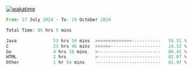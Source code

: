 [![wakatime](https://wakatime.com/badge/user/5970ac98-85fb-4bfd-a7d8-142e7d5bd274.svg)](https://wakatime.com/@5970ac98-85fb-4bfd-a7d8-142e7d5bd274)

<!--START_SECTION:waka-->

```rust
From: 17 July 2024 - To: 19 October 2024

Total Time: 95 hrs 5 mins

Java              53 hrs 50 mins  >>>>>>>>>>>>>>-----------   55.51 %
C                 23 hrs 46 mins  >>>>>>-------------------   24.52 %
Go                4 hrs 16 mins   >------------------------   04.41 %
HTML              2 hrs           >------------------------   02.07 %
Other             1 hr 54 mins    -------------------------   01.97 %
```

<!--END_SECTION:waka-->

